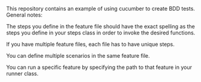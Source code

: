 This repository contains an example of using cucumber to create BDD tests.
General notes:

The steps you define in the feature file should have the exact spelling as the steps you define in your steps class in order to invoke the desired functions. 

If you have multiple feature files, each file has to have unique steps. 

You can define multiple scenarios in the same feature file.

You can run a specific feature by specifying the path to that feature in your runner class.

